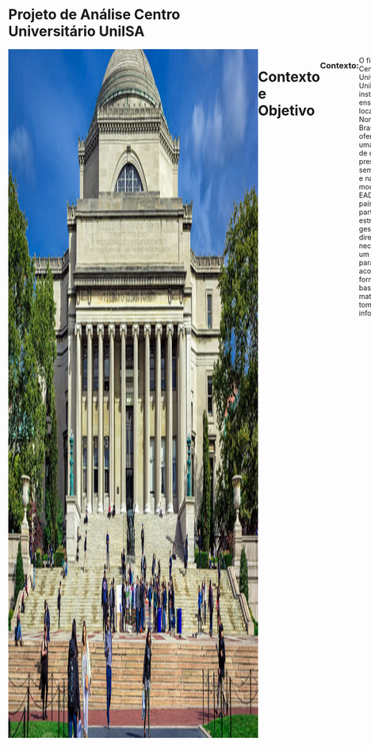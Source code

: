 # Projeto de Análise Centro Universitário UniISA
<div style="display: flex; justify-content: space-between;"> <br>
<img width="1000" alt="netflix" src="https://github.com/MarcosMeloJr/SQL-Power-BI-UniISA/blob/main/Universidade.jpg">

# Contexto e Objetivo
### Contexto:
O fictício Centro Universitário UniISA é uma instituição de ensino localizada no Nordeste do Brasil, oferecendo uma variedade de cursos presenciais, semipresenciais e na modalidade EAD em todo o país. Como parte de sua estratégia de gestão, a diretoria necessita de um dashboard para acompanhar de forma eficaz a base de alunos matriculados e tomar decisões informadas.
### Objetivo:
Com base nesse cenário, será necessário desenvolver um dashboard que forneça as seguintes informações consideradas essenciais.
<br />


# Requisitos:
### Quantidade de Alunos por Curso, Campus e Modalidade:
- Visualização clara da distribuição de alunos por curso, destacando os mais populares.
- Identificação da quantidade de alunos matriculados em cada campus.
- Análise da distribuição dos alunos entre as modalidades de ensino oferecidas.

### Curso com Maior e Menor Número de Alunos:
- Destaque o curso com o maior número de alunos matriculados, juntamente com a quantidade correspondente.
- Identificação do curso com o menor número de alunos.

### Top 3 Campi com Mais Alunos:
- Visualização dos três campi com o maior número de alunos.
- Desenvolva um Tooltip que demonstre a distribuição de alunos nesses campi.

<br />  

# Desafio: 
Para este desafio será necessário:
- Criar tabelas no SQL Server e inserir informações que ajudarão a responder os requisitos levantados;
- Fazer a extração das tabelas para uma ferramenta de visualização;
- Criar um dashboard que responda os requisitos e ajude a diretoria tomar decisões mais efetivas.

<br />

# Consulta de Criação

As consultas podem ser visualizadas neste repositório:
- [Clique aqui para visualizar](https://github.com/MarcosMeloJr/SQL-Power-BI-UniISA/blob/main/Script%20de%20cria%C3%A7%C3%A3o%20e%20popula%C3%A7%C3%A3o.sql)

- <img width="1000" src="https://github.com/MarcosMeloJr/SQL-Power-BI-UniISA/blob/main/Query.png">

<br />

# Consulta de Testes

 Foram desenvolvidos códigos que ajudarão a validar os requisitos ainda no ambiente do SQL Server. Elas podem ser visualizadas aqui:
- [Clique aqui para visualizar](https://github.com/MarcosMeloJr/SQL-Power-BI-UniISA/blob/main/Consultas%20Testes%20de%20SQL.sql)


<br />



# ETL (Extração, Transformação e Carregamento)
Feitas as tabelas e testadas as consultas, foi necessário fazer a extração para o Power BI e fazer a modelagem das mesmas.

 <img width="1000" alt="ETL" src="https://github.com/MarcosMeloJr/SQL-Power-BI-UniISA/blob/main/Extra%C3%A7%C3%A3o.png">
 
<br />
  
 # Prototipação
 Utilizando o Figma foi elaborado um protótipo do dashboard, usando as cores principais da UniISA, decidindo como poderia ser o design e como as informações ficariam dispostas.
 - <img width="1000" alt="ETL" src="https://github.com/MarcosMeloJr/SQL-Power-BI-UniISA/blob/main/UniISA%20Prototipa%C3%A7%C3%A3o.png">
  
# Dashboard 
- [Clique aqui para visualizar o dashboard de maneira interativa](https://app.powerbi.com/view?r=eyJrIjoiOWRjOGEyYmEtZjU2Yy00MDI3LWExNmUtNjdlZmI5NTE1NDE0IiwidCI6ImI2ZTUxYmY3LTlmNjItNDM0Ny1hYTk1LTlhYzljMjI2OTFlOCJ9)

<br />
 
![DASHBOARD](https://github.com/MarcosMeloJr/SQL-Power-BI-UniISA/blob/main/Apresenta%C3%A7%C3%A3o.png)
![DASHBOARD](https://github.com/MarcosMeloJr/SQL-Power-BI-UniISA/blob/main/Dashboard.png)



<br />


# Descobertas e Insights
<img width="1000" src="https://github.com/MarcosMeloJr/SQL-Power-BI-UniISA/blob/main/Insights.jpg">

- Mais de 50% dos alunos estudam na modalidade EAD;
- Os cursos Big Data e Jornalismo ocupam o primeiro lugar com 31 alunos matriculados, ambos na modalidade EAD;
- O campus de Curitiba conta com a menor quantidade de alunos sendo que 2/3 dos seus cursos são presencias.
  <br />

  Aqui podemos ver uma clara preferência por cursos a distância. Uma tendência que ganhou força no período pós pandemia. Essa realidade mostra-se vantajosa para a universidade por possibiliatr um alcance maior de público assim como reduzir os custos operacionais. Por outro lado esse quadro traz desafios como elaborar maneiras mais efetivas para manter os alunos engajados, tornar mais robusto e eficiente o suporte técnivo e capacitaro o corpo docente para essa inovadora modalidade de ensino. 
 
 

 # Recomendações
- Apesar das dificuldades citadas anteriormente, o Centro Universitário poderia procurar investir em novas ofertas de cursos à distância;
- Flexibilizar, na medida do possível, alguns cursos que possuem uma natureza mais teórica, para a modalidade semipresencial;
- Propõe-se aumentar a quantidade de cursos oferecidos na modalidade EAD em cada campus, de modo que esses cursos representem pelo menos 50% do total de cursos oferecidos no respectivo campus;
- Considerar a possibilidade de flexibilização na aplicação de provas e apresentação de trabalhos e seminários. Por exemplo, utilizar vídeo conferências e plataformas de avaliação seguras que ofereçam recursos de monitoramento.
 
<br />

# BÔNUS - Dica de Ferramenta - Tooltip
- As dicas de ferramentas no Power BI permitem análises dentro de outras análises, conforme mostrado no vídeo abaixo:
 



https://github.com/MarcosMeloJr/SQL-Power-BI-UniISA/blob/main/Tooltip.mp4
